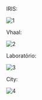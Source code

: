 IRIS:

![1](https://github.com/NaomiChann/Zeitgeist/assets/85114312/5d85d897-817b-4c68-910c-15994cc48ebf)

Vhaal:

![2](https://github.com/NaomiChann/Zeitgeist/assets/85114312/70cc8794-fcae-479e-9f4c-87f0c7d6957e)

Laboratório:

![3](https://github.com/NaomiChann/Zeitgeist/assets/85114312/578377e1-4ee6-4c94-8108-bcf133236340)

City:

![4](https://github.com/NaomiChann/Zeitgeist/assets/85114312/515ba4a2-7fa6-45e8-a84f-3d2e4cbb23ce)
